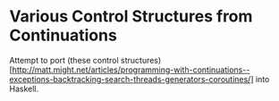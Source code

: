 Various Control Structures from Continuations
============================================


Attempt to port
(these control structures)[http://matt.might.net/articles/programming-with-continuations--exceptions-backtracking-search-threads-generators-coroutines/]
into Haskell.




